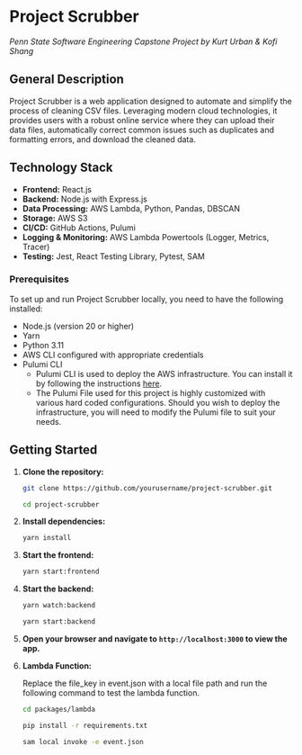 # Project Scrubber

_Penn State Software Engineering Capstone Project by Kurt Urban & Kofi Shang_

## General Description

Project Scrubber is a web application designed to automate and simplify the process of cleaning CSV files. Leveraging modern cloud technologies, it provides users with a robust online service where they can upload their data files, automatically correct common issues such as duplicates and formatting errors, and download the cleaned data.

## Technology Stack

- **Frontend:** React.js
- **Backend:** Node.js with Express.js
- **Data Processing:** AWS Lambda, Python, Pandas, DBSCAN
- **Storage:** AWS S3
- **CI/CD:** GitHub Actions, Pulumi
- **Logging & Monitoring:** AWS Lambda Powertools (Logger, Metrics, Tracer)
- **Testing:** Jest, React Testing Library, Pytest, SAM

### Prerequisites

To set up and run Project Scrubber locally, you need to have the following installed:

- Node.js (version 20 or higher)
- Yarn
- Python 3.11
- AWS CLI configured with appropriate credentials
- Pulumi CLI
  - Pulumi CLI is used to deploy the AWS infrastructure. You can install it by following the instructions [here](https://www.pulumi.com/docs/get-started/install/).
  - The Pulumi File used for this project is highly customized with various hard coded configurations. Should you wish to deploy the infrastructure, you will need to modify the Pulumi file to suit your needs.

## Getting Started

1. **Clone the repository:**

   ```sh
   git clone https://github.com/yourusername/project-scrubber.git

   cd project-scrubber
   ```

2. **Install dependencies:**
   ```sh
   yarn install
   ```
3. **Start the frontend:**
   ```sh
   yarn start:frontend
   ```
4. **Start the backend:**

   ```sh
   yarn watch:backend

   yarn start:backend
   ```

5. **Open your browser and navigate to `http://localhost:3000` to view the app.**

6. **Lambda Function:**

   Replace the file_key in event.json with a local file path and run the following command to test the lambda function.

   ```sh
   cd packages/lambda

   pip install -r requirements.txt

   sam local invoke -e event.json
   ```
